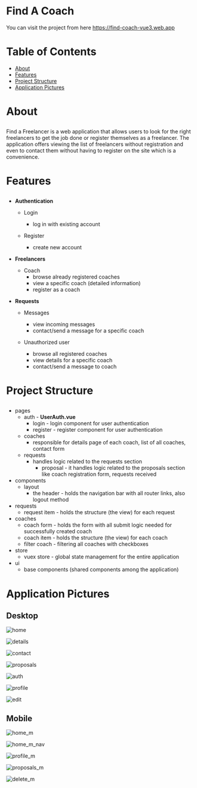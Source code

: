 # Find A Coach

You can visit the project from here https://find-coach-vue3.web.app
# Table of Contents
- <a href="#about">About</a>
- <a href="#features">Features</a>
- <a href="#project-structure">Project Structure</a>
- <a href="#application-pictures">Application Pictures</a>

# <p id="about">About</p>

Find a Freelancer is a web application that allows users to look for the right freelancers to get the job done or register themselves as a freelancer. The application offers viewing the list of freelancers without registration and even to contact them without having to register on the site which is a convenience. 

# <p id="features">Features</p>

- <strong>Authentication</strong>
    - Login
        - log in with existing account

    - Register
        - create new account

- <strong>Freelancers</strong>
    - Coach
        - browse already registered coaches
        - view a specific coach (detailed information)
        - register as a coach

- <strong>Requests</strong>
    - Messages
        - view incoming messages
        - contact/send a message for a specific coach

    - Unauthorized user
        - browse all registered coaches
        - view details for a specific coach
        - contact/send a message to coach

# <p id="project-structure">Project Structure</p>
- pages
    - auth - <strong>UserAuth.vue</strong>
        - login - login component for user authentication
        - register - register component for user authentication
    - coaches
        - responsible for details page of each coach, list of all coaches, contact form
    - requests 
        - handles logic related to the requests section
            - proposal - it handles logic related to the proposals section like coach registration form, requests received
- components
    - layout
        - the header - holds the navigation bar with all router links, also logout method
- requests
    - request item - holds the structure (the view) for each request
- coaches
    - coach form - holds the form with all submit logic needed for successfully created coach
    - coach item - holds the structure (the view) for each coach
    - filter coach - filtering all coaches with checkboxes
- store
    - vuex store - global state management for the entire application
- ui
    - base components (shared components among the application)
# <p id="application-pictures">Application Pictures</p>

## Desktop
![home](https://user-images.githubusercontent.com/80749603/209162217-c8db6c13-9e07-4c76-ba76-7c13fac0504b.png)

![details](https://user-images.githubusercontent.com/80749603/209162287-f1f9025f-bf33-48ae-ac65-b8b343223fe3.png)

![contact](https://user-images.githubusercontent.com/80749603/209162346-a125e676-216d-4d06-9262-69033b74727b.png)

![proposals](https://user-images.githubusercontent.com/80749603/209162635-dc7150d0-6f73-4752-98b8-3c29857c535a.png)

![auth](https://user-images.githubusercontent.com/80749603/209162403-6fc55a1e-69bd-4477-a0c8-4c4b3bd46b6f.png)

![profile](https://user-images.githubusercontent.com/80749603/209162483-82fb32e3-2bb6-447e-b58f-c3b7c3b7c8db.png)

![edit](https://user-images.githubusercontent.com/80749603/209162550-778fc8af-5baf-4a8a-97ac-0b6814c8c3f4.png)

## Mobile

![home_m](https://user-images.githubusercontent.com/80749603/209163166-d64e6407-b6de-4af3-b46b-3f6d68076ab0.png)

![home_m_nav](https://user-images.githubusercontent.com/80749603/209163234-c7c21c50-b9d2-45a3-9d3a-c0147fb7b184.png)

![profile_m](https://user-images.githubusercontent.com/80749603/209163337-2da2bbf8-92e1-4563-8314-dc6ba61694c2.png)

![proposals_m](https://user-images.githubusercontent.com/80749603/209163420-58c417e5-fca0-4fdf-bc9d-1a65f494b337.png)

![delete_m](https://user-images.githubusercontent.com/80749603/209163502-90620c87-03e0-49db-ba0b-89c0ad218ebb.png)
